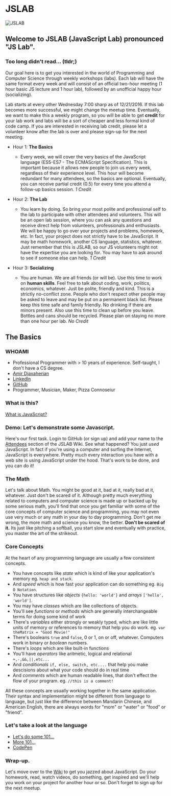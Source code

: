 # JSLAB

![JSLAB](http://i.imgur.com/5E7RUIz.png)

## Welcome to JSLAB (JavaScript Lab) pronounced "JS Lab".

### Too long didn't read... (tldr;)

Our goal here is to get you interested in the world of Programming and Computer Science through weekly workshops (labs).
Each lab will have the same format every week and will consist of an official two-hour meeting (1 hour basic JS lecture and 1 hour lab), followed by an unofficial happy hour (socializing).

Lab starts at every other Wednesday 7:00 sharp as of 12/21/2016.  If this lab becomes more successful, we might change the meetup time.  Eventually, we want to make this a weekly program, so you will be able to get **credit** for your lab work and labs will be a sort of cheaper and less formal kind of code camp.  If you are interested in receiving lab credit, please let a volunteer know after the lab is over and please sign-up for the next meeting.

* Hour 1: **The Basics**
    * Every week, we will cover the very basics of the JavaScript language (ES5-ES7 - The ECMAScript Specification).  This is important because it allows new people to join us every week, regardless of their experience level.  This hour will become redundant for many attendees, so the basics are optional.  Eventually, you can receive partial credit (0.5) for every time you attend a follow-up basics session.  *1 Credit*

* Hour 2: **The Lab**
    * You learn by doing.  So bring your most polite and professional self to the lab to participate with other attendees and volunteers.  This will be an open lab session, where you can ask any questions and receive direct help from volunteers, professionals and enthusiasts.  We will be happy to go over your projects and problems, homework, etc.  In fact, your project does not strictly have to be JavaScript.  It may be math homework, another CS language, statistics, whatever.  Just remember that this is JSLAB, so our JS volunteers might not have the expertise you are looking for.  You may have to ask around to see if someone else can help.  *1 Credit*

* Hour 3: **Socializing**
    * You are human.  We are all friends (or will be).  Use this time to work on **human skills**.  Feel free to talk about coding, work, politics, economics, whatever.  Just be polite, friendly and kind.  This is a strictly no-conflict zone.  People who don't respect other people may be asked to leave and may be put on a permanent black list.  Please keep this time safe and family friendly.  No drinking if there are minors present.  Also use this time to clean up before you leave.  Bottles and cans should be recycled.  Please plan on staying no more than one hour per lab.  *No Credit*


## The Basics

### WHOAMI
* Professional Programmer with > 10 years of experience.  Self-taught, I don't have a CS degree.
* [Amir Djavaherian](http://stackoverflow.com/users/2296997/4m1r)
* [LinkedIn](https://www.linkedin.com/in/amirdjavaherian)
* [GitHub](https://github.com/adjavaherian)
* Programmer, Musician, Maker, Pizza Connoseiur

### What is this?
[What is JavaScript?](https://en.wikipedia.org/wiki/JavaScript)

### Demo: Let's demonstrate some Javascript.
Here's our first task.  Login to GitHub (or sign up) and add your name to the [Attendees](https://github.com/JSLAB2017/JSLAB/wiki/Attendees) section of the JSLAB Wiki.  See what happened?  You just *used* JavaScript.  In fact if you're using a computer and surfing the Internet, JavaScript is everywhere.  Pretty much every interaction you have with a web site is using JavaScript under the hood. That's work to be done, and you can do it!

### The Math
Let's talk about Math.  You might be good at it, bad at it, really bad at it, whatever.  Just don't be scared of it.  Although pretty much everything related to computers and computer science is made up or backed up by some serious math, you'll find that once you get familiar with some of the core concepts of computer science and programming, you may not even use very much or any math in your day to day programming.  Don't get me wrong, the more math and science you know, the better.  **Don't be scared of it.**  Its just like pitching a softball, you start slow and eventually with practice, you master the art of the strikeout.

### Core Concepts
At the heart of any programming language are usually a few consistent concepts.  

* You have concepts like *state* which is kind of like your application's memory eg. `heap and stack`.
* And *speed* which is how fast your application can do something eg. `Big O Notation`.
* You have structures like *objects* `{hello: 'world'}` and *arrays* `['hello', 'world']`.
* You may have *classes* which are like collections of objects.
* You'll see *functions* or *methods* which are generally interchangeable terms for doing some kind of work
* There's *variables* either strongly or weakly typed, which are like little units of memory or references to memory that help you do work. eg. `var theMatrix = "Good Movie!"`
* There's booleans `true` and `false`, 0 or 1, on or off, whatever.  Computers work in binary or *boolean* numbers.
* There's *loops* which are like built-in functions
* You'll have *operators* like aritmetic, logical and relational `+,-,&&,||,etc...`
* And *conditionals* `if, else, switch, etc....` that help you make descisions about what your code should do in real time
* And *comments* which are human readable lines, that don't effect the flow of your program. eg. `//this is a comment!`

All these concepts are usually working together in the same application.  Their syntax and implementation might be different from language to language, but just like the difference between Mandarin Chinese, and American English, there are always words for "mom" or "water" or "food" or "friend".

### Let's take a look at the language
* [Let's do some 101...](http://hsablonniere.github.io/markleft/prezas/javascript-101.html#1.0)
* [More 101...](http://www.integralist.co.uk/posts/js-101.html)
* [CodePen](http://codepen.io)

### Wrap-up.  

Let's move over to the [Wiki](https://github.com/JSLAB2017/JSLAB/wiki) to get you jazzed about JavaScript.  Do your homework, read, watch videos, do something, get inspired and we'll help you work on your project for another hour or so.  Don't forget to sign up for the next meetup.
